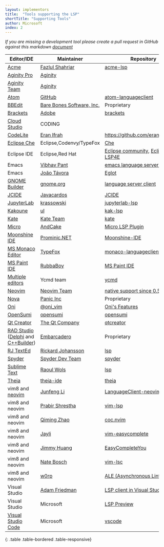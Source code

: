 ```yaml
---
layout: implementors
title:  "Tools supporting the LSP"
shortTitle: "Supporting Tools"
author: Microsoft
index: 2
---
```


*If you are missing a development tool please create a pull request in GitHub against this markdown [document](https://github.com/Microsoft/language-server-protocol/blob/gh-pages/_implementors/tools.md)*

| Editor/IDE | Maintainer | Repository |
|------|--------|----------|
| [Acme](https://en.wikipedia.org/wiki/Acme_(text_editor)) | [Fazlul Shahriar](https://github.com/fhs) | [acme-lsp](https://github.com/fhs/acme-lsp) |
| [Aginity Pro](https://www.aginity.com/products/aginity-pro/) | [Aginity](https://www.aginity.com) | |
| [Aginity Team](https://www.aginity.com/products/aginity-team/) | [Aginity](https://www.aginity.com) | |
| [Atom](https://atom.io/) | [GitHub](https://github.com/) | [atom-languageclient](https://www.npmjs.com/package/atom-languageclient) |
| [BBEdit](https://www.barebones.com/products/bbedit) | [Bare Bones Software, Inc.](https://www.barebones.com/) | Proprietary |
| [Brackets](http://brackets.io) | [Adobe](https://github.com/adobe) | [brackets](https://github.com/adobe/brackets) |
| [Cloud Studio](https://studio.dev.tencent.com/) | CODING |  |
| [CodeLite](https://codelite.org/) | [Eran Ifrah](https://github.com/eranif) | https://github.com/eranif/codelite |
| [Eclipse Che](https://www.eclipse.org/che/) | Eclipse,Codenvy/TypeFox | [Che](https://github.com/eclipse/che/issues/1287) |
| Eclipse IDE | Eclipse,Red Hat | [Eclipse community](https://projects.eclipse.org/projects/technology.lsp4e/who), [Eclipse LSP4E](https://projects.eclipse.org/projects/technology.lsp4e) |
| Emacs | [Vibhav Pant](https://github.com/vibhavp) | [emacs language server client](https://github.com/emacs-lsp/lsp-mode/) |
| Emacs | [João Távora](https://github.com/joaotavora) | [Eglot](https://github.com/joaotavora/eglot) |
| [GNOME Builder](https://wiki.gnome.org/Apps/Builder) | [gnome.org](https://wiki.gnome.org/Apps/Builder/) | [language server client](https://git.gnome.org/browse/gnome-builder/tree/src/libide/lsp) |
| [JCIDE](https://www.javacardos.com/tools) | [Javacardos](https://www.javacardos.com) | [JCIDE](https://www.javacardos.com/javacardforum/viewtopic.php?f=5&t=2108&p=6175#p6175) |
| [JupyterLab](https://github.com/jupyterlab/jupyterlab) | [krassowski](https://github.com/krassowski) | [jupyterlab-lsp](https://github.com/krassowski/jupyterlab-lsp) |
| [Kakoune](http://kakoune.org/) | [ul](https://github.com/ul) | [kak-lsp](https://github.com/ul/kak-lsp) |
| [Kate](https://kate-editor.org) | [Kate Team](https://kate-editor.org) | [kate](https://invent.kde.org/kde/kate) |
| [Micro](http://micro-editor.github.io/) | [AndCake](https://github.com/andcake) | [Micro LSP Plugin](https://github.com/AndCake/micro-plugin-lsp)
| [Moonshine IDE](https://moonshine-ide.com) | [Prominic.NET](https://github.com/prominic) | [Moonshine-IDE](https://github.com/prominic/Moonshine-IDE) |
| [MS Monaco Editor](https://github.com/Microsoft/monaco-editor) | [TypeFox](https://github.com/TypeFox) | [monaco-languageclient](https://www.npmjs.com/package/monaco-languageclient) |
| [MS Paint IDE](https://ms-paint-i.de/) | [RubbaBoy](https://github.com/RubbaBoy) | [MS Paint IDE](https://github.com/MSPaintIDE/MSPaintIDE) |
| [Multiple editors](https://github.com/Valloric/ycmd#known-ycmd-clients) | Ycmd team | [ycmd](https://github.com/Valloric/ycmd) | 
| [Neovim](https://neovim.io/) | [Neovim Team](https://github.com/neovim) | [native support since 0.5](https://neovim.io/doc/lsp/) |
| [Nova](https://nova.app) | [Panic Inc](http://panic.com) | Proprietary |
| [Oni](https://www.onivim.io) | [@oni_vim](https://twitter.com/oni_vim) | [Oni's Features](https://www.onivim.io/Features) |
| [OpenSumi](https://opensumi.com) | [opensumi](https://github.com/opensumi) | [opensumi](https://github.com/opensumi/core) |
| [Qt Creator](https://doc-snapshots.qt.io/qtcreator-4.9/creator-language-servers.html) | [The Qt Company](http://qt.io/) | [qtcreator](https://github.com/qt-creator/qt-creator)
| [RAD Studio](https://www.embarcadero.com/products/rad-studio) ([Delphi](https://www.embarcadero.com/products/delphi) and [C++Builder](https://www.embarcadero.com/products/cbuilder)) | [Embarcadero](https://www.embarcadero.com/) | Proprietary |
| [RJ TextEd](https://www.rj-texted.se/) | [Rickard Johansson](https://github.com/rickard67) | [lsp](https://github.com/rickard67/LSP-Pascal-Library) |
| [Spyder](http://spyder-ide.org) | [Spyder Dev Team](https://github.com/spyder-ide) | [spyder](https://github.com/spyder-ide/spyder) | 
| [Sublime Text](https://www.sublimetext.com/) | [Raoul Wols](https://github.com/rwols) | [lsp](https://github.com/sublimelsp/LSP) |
| [Theia](https://github.com/theia-ide/theia) | [theia-ide](https://github.com/theia-ide) | [theia](https://github.com/theia-ide/theia) |
| vim8 and [neovim](https://neovim.io/) | [Junfeng Li](https://github.com/autozimu) | [LanguageClient-neovim](https://github.com/autozimu/LanguageClient-neovim) |
| vim8 and neovim | [Prabir Shrestha](https://github.com/prabirshrestha) | [vim-lsp](https://github.com/prabirshrestha/vim-lsp) |
| vim8 and neovim | [Qiming Zhao](https://github.com/chemzqm) | [coc.nvim](https://github.com/neoclide/coc.nvim) |
| vim8 and neovim | [Jayli](https://github.com/Jayli) | [vim-easycomplete](https://github.com/jayli/vim-easycomplete) |
| vim8 and neovim| [Jimmy Huang](https://github.com/JimmyHuang454) | [EasyCompleteYou](https://github.com/JimmyHuang454/EasyCompleteYou) |
| vim8 and neovim| [Nate Bosch](https://github.com/natebosch) | [vim-lsc](https://github.com/natebosch/vim-lsc) |
| vim8 and neovim| [w0rp](https://github.com/w0rp) | [ALE (Asynchronous Lint Engine) ](https://github.com/w0rp/ale) |
| Visual Studio | [Adam Friedman](https://github.com/tintoy) | [LSP client in Visual Studio](https://github.com/tintoy/dotnet-language-client/tree/sample/visual-studio/samples/VisualStudioExtension) |
| Visual Studio | Microsoft | [LSP Preview](https://marketplace.visualstudio.com/items?itemName=vsext.LanguageServerClientPreview) |
| [Visual Studio Code](https://code.visualstudio.com) | Microsoft | [vscode](https://github.com/Microsoft/vscode/)  |
{: .table .table-bordered .table-responsive}
